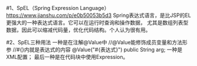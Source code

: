 #1、SpEL（Spring Expression Language）  https://www.jianshu.com/p/e0b50053b5d3
        Spring表达式语言，是比JSP的EL更强大的一种表达式语言。它可以在运行时查询和操作数据，
    尤其是数组列表型数据，因此可以缩减代码量，优化代码结构。个人认为很有用。
    
#2、SpEL三种用法
    一种是在注解@Value中
        //@Value能修饰成员变量和方法形参
        //#{}内就是表达式的内容
        @Value("#{表达式}")
        public String arg;
    一种是XML配置；
        <bean id="xxx" class="com.java.XXXXX.xx">
            <!-- 同@Value,#{}内是表达式的值，可放在property或constructor-arg内 -->
            <property name="arg" value="#{表达式}">
        </bean>
    最后一种是在代码块中使用Expression。
        
